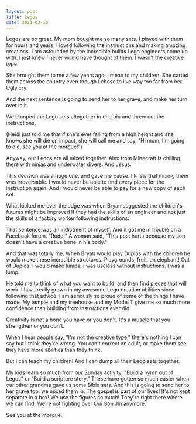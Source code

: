 ```yaml
---
layout: post
title: Legos
date: 2021-03-18
---
```


Legos are so great. My mom bought me so many sets. I played with them for hours and years. I loved following the instructions and making amazing creations. I am astounded by the incredible builds Lego engineers come up with. I just knew I never would have thought of them. I wasn't the creative type.

She brought them to me a few years ago. I mean to my children. She carted them across the country even though I chose to live way too far from her. Ugly cry. 

And the next sentence is going to send her to her grave, and make her turn over in it. 

We dumped the Lego sets altogether in one bin and threw out the instructions. 

(Heidi just told me that if she's ever falling from a high height and she knows she will die on impact, she will call me and say, "Hi mom, I'm going to die, see you at the morgue!")

Anyway, our Legos are all mixed together. Alex from Minecraft is chilling there with ninjas and underwater divers. And Jesus. 

This decision was a huge one, and gave me pause. I knew that mixing them was irreversable. I would never be able to find every piece for the instruction again. And I would never be able to pay for a new copy of each set. 

What kicked me over the edge was when Bryan suggested the children's futures might be improved if they had the skills of an engineer and not just the skills of a factory worker following instructions. 

That sentence was an indictment of myself. And it got me in trouble on a Facebook forum. "Rude!" A woman said, "This post hurts because my son doesn't have a creative bone in his body."

And that was totally me. When Bryan would play Duplos with the children he would make these incredible structures. Playgrounds, fruit, an elephant! Out of Duplos. I would make lumps. I was useless without instructions. I was a lump.

He told me to think of what you want to build, and then find pieces that will work. I have really grown in my awesome Lego creation abilities since following that advice. I am seriously so proud of some of the things I have made. My temple and my treehouse and my Model T give me so much more confidence than building from instructions ever did. 

Creativity is not a bone you have or you don't. It's a muscle that you strengthen or you don't. 

When I hear people say, "I'm not the creative type," there's nothing I can say but I think they're wrong. You can't correct an adult, or make them see they have more abilities than they think. 

But I can teach my children! And I can dump all their Lego sets together. 

My kids learn so much from our Sunday activity, "Build a hymn out of Legos" or "Build a scripture story." These have gotten so much easier when our other grandma gave us some Bible sets. And this is going to send her to her grave too: we mixed them in. The gospel is part of our lives! It's not kept separate in a box! We use the figures so much! They're right there where we can find. We're not fighting over Qui Gon Jin anymore.

See you at the morgue. 

